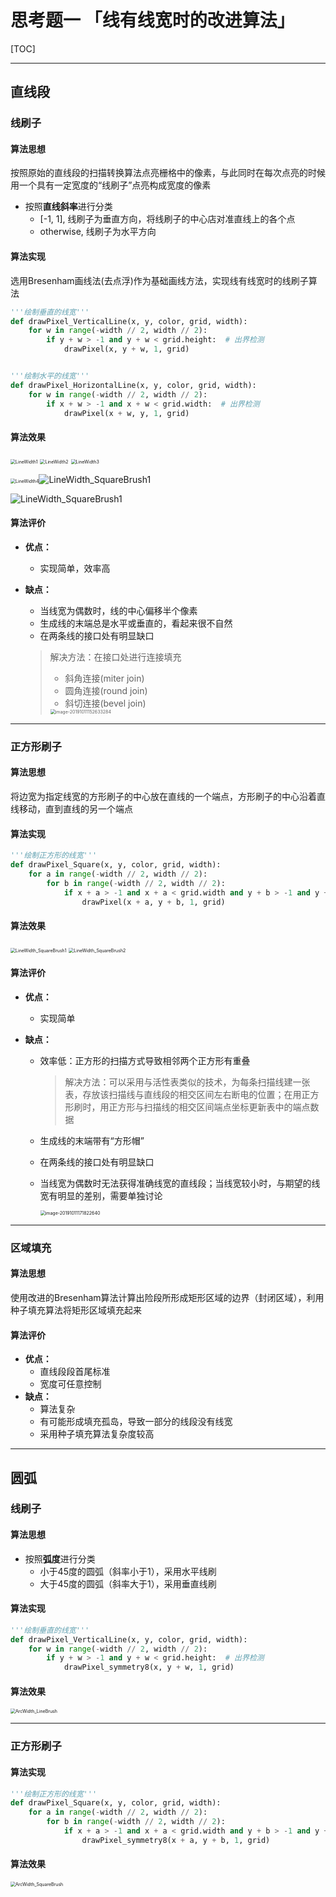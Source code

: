 # 思考题一 「线有线宽时的改进算法」

[TOC]

------

## 直线段

### 线刷子

#### 算法思想

按照原始的直线段的扫描转换算法点亮栅格中的像素，与此同时在每次点亮的时候用一个具有一定宽度的“线刷子”点亮构成宽度的像素

- 按照**直线斜率**进行分类
  - [-1, 1], 线刷子为垂直方向，将线刷子的中心店对准直线上的各个点
  - otherwise, 线刷子为水平方向

#### 算法实现

选用Bresenham画线法(去点浮)作为基础画线方法，实现线有线宽时的线刷子算法

```python
'''绘制垂直的线宽'''
def drawPixel_VerticalLine(x, y, color, grid, width):
    for w in range(-width // 2, width // 2):
        if y + w > -1 and y + w < grid.height:  # 出界检测
            drawPixel(x, y + w, 1, grid)


'''绘制水平的线宽'''
def drawPixel_HorizontalLine(x, y, color, grid, width):
    for w in range(-width // 2, width // 2):
        if x + w > -1 and x + w < grid.width:  # 出界检测
            drawPixel(x + w, y, 1, grid)
```

#### 算法效果

<img src="ScreenShots/LineWidth_LineBrush1.png" alt="LineWidth1" style="zoom:50%;" />

<img src="ScreenShots/LineWidth_LineBrush2.png" alt="LineWidth2" style="zoom:50%;" />

<img src="ScreenShots/LineWidth_LineBrush3.png" alt="LineWidth3" style="zoom:50%;" />

<img src="ScreenShots/LineWidth_LineBrush4.png" alt="LineWidth4" style="zoom:50%;" />![LineWidth_SquareBrush1](ScreenShots/LineWidth_SquareBrush1.png)

![LineWidth_SquareBrush1](ScreenShots/LineWidth_SquareBrush1.png)

#### 算法评价

- **优点：**

  - 实现简单，效率高

- **缺点：**

  - 当线宽为偶数时，线的中心偏移半个像素
  - 生成线的末端总是水平或垂直的，看起来很不自然
  - 在两条线的接口处有明显缺口

  > 解决方法：在接口处进行连接填充
  >
  > - 斜角连接(miter join)
  > - 圆角连接(round join)
  > - 斜切连接(bevel join)
  >
  > <img src="ScreenShots/join.png" alt="image-20191011152633284" style="zoom:50%;" />

------

### 正方形刷子

#### 算法思想

将边宽为指定线宽的方形刷子的中心放在直线的一个端点，方形刷子的中心沿着直线移动，直到直线的另一个端点

#### 算法实现

```python
'''绘制正方形的线宽'''
def drawPixel_Square(x, y, color, grid, width):
    for a in range(-width // 2, width // 2):
        for b in range(-width // 2, width // 2):
            if x + a > -1 and x + a < grid.width and y + b > -1 and y + b < grid.height:
                drawPixel(x + a, y + b, 1, grid)
```

#### 算法效果

<img src="ScreenShots/LineWidth_SquareBrush1.png" alt="LineWidth_SquareBrush1" style="zoom:50%;" />

<img src="ScreenShots/LineWidth_SquareBrush2.png" alt="LineWidth_SquareBrush2" style="zoom:50%;" />

#### 算法评价

- **优点：**

  - 实现简单

- **缺点：**

  - 效率低：正方形的扫描方式导致相邻两个正方形有重叠

    > 解决方法：可以采用与活性表类似的技术，为每条扫描线建一张表，存放该扫描线与直线段的相交区间左右断电的位置；在用正方形刷时，用正方形与扫描线的相交区间端点坐标更新表中的端点数据

    

  - 生成线的末端带有“方形帽”

  - 在两条线的接口处有明显缺口

  - 当线宽为偶数时无法获得准确线宽的直线段；当线宽较小时，与期望的线宽有明显的差别，需要单独讨论

    <img src="ScreenShots/LineWidth_question.png" alt="image-20191011171822640" style="zoom:50%;" />

------

### 区域填充

#### 算法思想

使用改进的Bresenham算法计算出险段所形成矩形区域的边界（封闭区域），利用种子填充算法将矩形区域填充起来

#### 算法评价

- **优点：**
  - 直线段段首尾标准
  - 宽度可任意控制
- **缺点：**
  - 算法复杂
  - 有可能形成填充孤岛，导致一部分的线段没有线宽
  - 采用种子填充算法复杂度较高

------

## 圆弧

### 线刷子

#### 算法思想

- 按照**弧度**进行分类
  - 小于45度的圆弧（斜率小于1），采用水平线刷
  - 大于45度的圆弧（斜率大于1），采用垂直线刷

#### 算法实现

```python
'''绘制垂直的线宽'''
def drawPixel_VerticalLine(x, y, color, grid, width):
    for w in range(-width // 2, width // 2):
        if y + w > -1 and y + w < grid.height:  # 出界检测
            drawPixel_symmetry8(x, y + w, 1, grid)
```

#### 算法效果

<img src="ScreenShots/ArcWidth_LineBrush.png" alt="ArcWidth_LineBrush" style="zoom:50%;" />

------

### 正方形刷子

#### 算法实现

```python
'''绘制正方形的线宽'''
def drawPixel_Square(x, y, color, grid, width):
    for a in range(-width // 2, width // 2):
        for b in range(-width // 2, width // 2):
            if x + a > -1 and x + a < grid.width and y + b > -1 and y + b < grid.height:
                drawPixel_symmetry8(x + a, y + b, 1, grid)
```

#### 算法效果

<img src="ScreenShots/ArcWidth_SquareBrush.png" alt="ArcWidth_SquareBrush" style="zoom:50%;" />